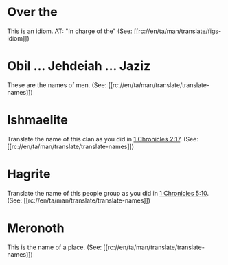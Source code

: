 # Over the

This is an idiom. AT: "In charge of the" (See: [[rc://en/ta/man/translate/figs-idiom]])

# Obil ... Jehdeiah ... Jaziz

These are the names of men. (See: [[rc://en/ta/man/translate/translate-names]])

# Ishmaelite

Translate the name of this clan as you did in [1 Chronicles 2:17](../02/16.md). (See: [[rc://en/ta/man/translate/translate-names]])

# Hagrite

Translate the name of this people group as you did in [1 Chronicles 5:10](../05/10.md). (See: [[rc://en/ta/man/translate/translate-names]])

# Meronoth

This is the name of a place. (See: [[rc://en/ta/man/translate/translate-names]])

